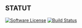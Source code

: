 STATUT
------

[![Software License](https://img.shields.io/badge/license-Apache%202-blue.svg?style=flat-square)](LICENSE.md)
[![Build Status](https://api.travis-ci.com/viduc/personna.svg)](https://travis-ci.com/viduc/personna)